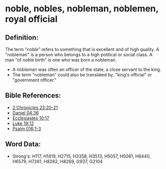 # noble, nobles, nobleman, noblemen, royal official #

## Definition: ##

The term "noble" refers to something that is excellent and of high quality. A "nobleman" is a person who belongs to a high political or social class. A man "of noble birth" is one who was born a nobleman.

* A nobleman was often an officer of the state, a close servant to the king.
* The term "nobleman" could also be translated by, "king's official" or "government officer."

## Bible References: ##

* [2 Chronicles 23:20-21](rc://en/tn/help/2ch/23/20)
* [Daniel 04:36](rc://en/tn/help/dan/04/36)
* [Ecclesiastes 10:17](rc://en/tn/help/ecc/10/17)
* [Luke 19:12](rc://en/tn/help/luk/19/12)
* [Psalm 016:1-3](rc://en/tn/help/psa/016/001)

## Word Data: ##

* Strong's: H117, H1419, H2715, H3358, H3513, H5057, H5081, H6440, H6579, H7261, H8282, H8269, G937, G2104
